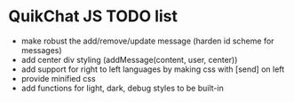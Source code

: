 # QuikChat JS TODO list

* make robust the add/remove/update message (harden id scheme for messages)
* add center div styling (addMessage(content, user, center))
* add support for right to left languages by making css with [send] on left
* provide minified css
* add functions for light, dark, debug styles to be built-in


